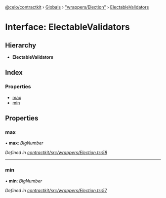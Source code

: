 [@celo/contractkit](../README.md) › [Globals](../globals.md) › ["wrappers/Election"](../modules/_wrappers_election_.md) › [ElectableValidators](_wrappers_election_.electablevalidators.md)

# Interface: ElectableValidators

## Hierarchy

* **ElectableValidators**

## Index

### Properties

* [max](_wrappers_election_.electablevalidators.md#max)
* [min](_wrappers_election_.electablevalidators.md#min)

## Properties

###  max

• **max**: *BigNumber*

*Defined in [contractkit/src/wrappers/Election.ts:58](https://github.com/celo-org/celo-monorepo/blob/master/packages/sdk/contractkit/src/wrappers/Election.ts#L58)*

___

###  min

• **min**: *BigNumber*

*Defined in [contractkit/src/wrappers/Election.ts:57](https://github.com/celo-org/celo-monorepo/blob/master/packages/sdk/contractkit/src/wrappers/Election.ts#L57)*
